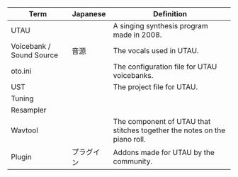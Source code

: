 | Term | Japanese | Definition |
|-|-|-|
| UTAU | | A singing synthesis program made in 2008. |
| Voicebank / Sound Source | 音源 | The vocals used in UTAU. |
| oto.ini |  | The configuration file for UTAU voicebanks. |
| UST |  | The project file for UTAU. |
| Tuning |  |   |
| Resampler |  |  |
| Wavtool |  | The component of UTAU that stitches together the notes on the piano roll. |
| Plugin  | プラグイン | Addons made for UTAU by the community. |